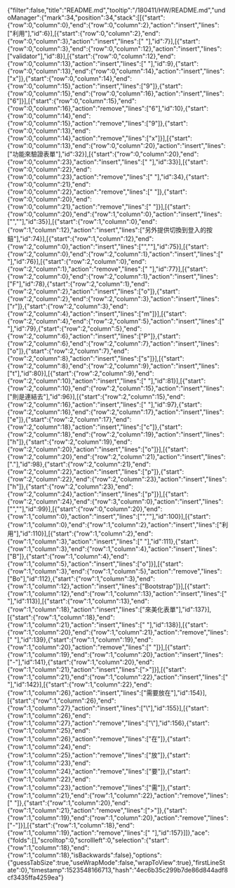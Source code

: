 {"filter":false,"title":"README.md","tooltip":"/180411/HW/README.md","undoManager":{"mark":34,"position":34,"stack":[[{"start":{"row":0,"column":0},"end":{"row":0,"column":2},"action":"insert","lines":["利用"],"id":6}],[{"start":{"row":0,"column":2},"end":{"row":0,"column":3},"action":"insert","lines":[" "],"id":7}],[{"start":{"row":0,"column":3},"end":{"row":0,"column":12},"action":"insert","lines":["validator"],"id":8}],[{"start":{"row":0,"column":12},"end":{"row":0,"column":13},"action":"insert","lines":[" "],"id":9},{"start":{"row":0,"column":13},"end":{"row":0,"column":14},"action":"insert","lines":["x"]},{"start":{"row":0,"column":14},"end":{"row":0,"column":15},"action":"insert","lines":["9"]},{"start":{"row":0,"column":15},"end":{"row":0,"column":16},"action":"insert","lines":["6"]}],[{"start":{"row":0,"column":15},"end":{"row":0,"column":16},"action":"remove","lines":["6"],"id":10},{"start":{"row":0,"column":14},"end":{"row":0,"column":15},"action":"remove","lines":["9"]},{"start":{"row":0,"column":13},"end":{"row":0,"column":14},"action":"remove","lines":["x"]}],[{"start":{"row":0,"column":13},"end":{"row":0,"column":20},"action":"insert","lines":["功能來驗證表單"],"id":32}],[{"start":{"row":0,"column":20},"end":{"row":0,"column":23},"action":"insert","lines":["   "],"id":33}],[{"start":{"row":0,"column":22},"end":{"row":0,"column":23},"action":"remove","lines":[" "],"id":34},{"start":{"row":0,"column":21},"end":{"row":0,"column":22},"action":"remove","lines":[" "]},{"start":{"row":0,"column":20},"end":{"row":0,"column":21},"action":"remove","lines":[" "]}],[{"start":{"row":0,"column":20},"end":{"row":1,"column":0},"action":"insert","lines":["",""],"id":35}],[{"start":{"row":1,"column":0},"end":{"row":1,"column":12},"action":"insert","lines":["另外提供切換到登入的按鈕"],"id":74}],[{"start":{"row":1,"column":12},"end":{"row":2,"column":0},"action":"insert","lines":["",""],"id":75}],[{"start":{"row":2,"column":0},"end":{"row":2,"column":1},"action":"insert","lines":[" "],"id":76}],[{"start":{"row":2,"column":0},"end":{"row":2,"column":1},"action":"remove","lines":[" "],"id":77}],[{"start":{"row":2,"column":0},"end":{"row":2,"column":1},"action":"insert","lines":["F"],"id":78},{"start":{"row":2,"column":1},"end":{"row":2,"column":2},"action":"insert","lines":["o"]},{"start":{"row":2,"column":2},"end":{"row":2,"column":3},"action":"insert","lines":["r"]},{"start":{"row":2,"column":3},"end":{"row":2,"column":4},"action":"insert","lines":["m"]}],[{"start":{"row":2,"column":4},"end":{"row":2,"column":5},"action":"insert","lines":[" "],"id":79},{"start":{"row":2,"column":5},"end":{"row":2,"column":6},"action":"insert","lines":["P"]},{"start":{"row":2,"column":6},"end":{"row":2,"column":7},"action":"insert","lines":["o"]},{"start":{"row":2,"column":7},"end":{"row":2,"column":8},"action":"insert","lines":["s"]}],[{"start":{"row":2,"column":8},"end":{"row":2,"column":9},"action":"insert","lines":["t"],"id":80}],[{"start":{"row":2,"column":9},"end":{"row":2,"column":10},"action":"insert","lines":[" "],"id":81}],[{"start":{"row":2,"column":10},"end":{"row":2,"column":15},"action":"insert","lines":["則是連結去"],"id":96}],[{"start":{"row":2,"column":15},"end":{"row":2,"column":16},"action":"insert","lines":[" "],"id":97},{"start":{"row":2,"column":16},"end":{"row":2,"column":17},"action":"insert","lines":["e"]},{"start":{"row":2,"column":17},"end":{"row":2,"column":18},"action":"insert","lines":["c"]},{"start":{"row":2,"column":18},"end":{"row":2,"column":19},"action":"insert","lines":["h"]},{"start":{"row":2,"column":19},"end":{"row":2,"column":20},"action":"insert","lines":["o"]}],[{"start":{"row":2,"column":20},"end":{"row":2,"column":21},"action":"insert","lines":["."],"id":98},{"start":{"row":2,"column":21},"end":{"row":2,"column":22},"action":"insert","lines":["p"]},{"start":{"row":2,"column":22},"end":{"row":2,"column":23},"action":"insert","lines":["h"]},{"start":{"row":2,"column":23},"end":{"row":2,"column":24},"action":"insert","lines":["p"]}],[{"start":{"row":2,"column":24},"end":{"row":3,"column":0},"action":"insert","lines":["",""],"id":99}],[{"start":{"row":0,"column":20},"end":{"row":1,"column":0},"action":"insert","lines":["",""],"id":100}],[{"start":{"row":1,"column":0},"end":{"row":1,"column":2},"action":"insert","lines":["利用"],"id":110}],[{"start":{"row":1,"column":2},"end":{"row":1,"column":3},"action":"insert","lines":[" "],"id":111},{"start":{"row":1,"column":3},"end":{"row":1,"column":4},"action":"insert","lines":["B"]},{"start":{"row":1,"column":4},"end":{"row":1,"column":5},"action":"insert","lines":["o"]}],[{"start":{"row":1,"column":3},"end":{"row":1,"column":5},"action":"remove","lines":["Bo"],"id":112},{"start":{"row":1,"column":3},"end":{"row":1,"column":12},"action":"insert","lines":["Bootstrap"]}],[{"start":{"row":1,"column":12},"end":{"row":1,"column":13},"action":"insert","lines":[" "],"id":113}],[{"start":{"row":1,"column":13},"end":{"row":1,"column":18},"action":"insert","lines":["來美化表單"],"id":137}],[{"start":{"row":1,"column":18},"end":{"row":1,"column":21},"action":"insert","lines":["   "],"id":138}],[{"start":{"row":1,"column":20},"end":{"row":1,"column":21},"action":"remove","lines":[" "],"id":139},{"start":{"row":1,"column":19},"end":{"row":1,"column":20},"action":"remove","lines":[" "]}],[{"start":{"row":1,"column":19},"end":{"row":1,"column":20},"action":"insert","lines":["-"],"id":141},{"start":{"row":1,"column":20},"end":{"row":1,"column":21},"action":"insert","lines":[">"]}],[{"start":{"row":1,"column":21},"end":{"row":1,"column":22},"action":"insert","lines":[" "],"id":142}],[{"start":{"row":1,"column":22},"end":{"row":1,"column":26},"action":"insert","lines":["需要放在"],"id":154}],[{"start":{"row":1,"column":26},"end":{"row":1,"column":27},"action":"insert","lines":["\\"],"id":155}],[{"start":{"row":1,"column":26},"end":{"row":1,"column":27},"action":"remove","lines":["\\"],"id":156},{"start":{"row":1,"column":25},"end":{"row":1,"column":26},"action":"remove","lines":["在"]},{"start":{"row":1,"column":24},"end":{"row":1,"column":25},"action":"remove","lines":["放"]},{"start":{"row":1,"column":23},"end":{"row":1,"column":24},"action":"remove","lines":["要"]},{"start":{"row":1,"column":22},"end":{"row":1,"column":23},"action":"remove","lines":["需"]},{"start":{"row":1,"column":21},"end":{"row":1,"column":22},"action":"remove","lines":[" "]},{"start":{"row":1,"column":20},"end":{"row":1,"column":21},"action":"remove","lines":[">"]},{"start":{"row":1,"column":19},"end":{"row":1,"column":20},"action":"remove","lines":["-"]}],[{"start":{"row":1,"column":18},"end":{"row":1,"column":19},"action":"remove","lines":[" "],"id":157}]]},"ace":{"folds":[],"scrolltop":0,"scrollleft":0,"selection":{"start":{"row":1,"column":18},"end":{"row":1,"column":18},"isBackwards":false},"options":{"guessTabSize":true,"useWrapMode":false,"wrapToView":true},"firstLineState":0},"timestamp":1523548166713,"hash":"4ec6b35c299b7de86d844adf8cf3435ffa4259ea"}